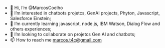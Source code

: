 - 👋 Hi, I’m @MarcosCoelho
- 👀 I’m interested in chatbots projetcs, GenAI projects, Phyton, Javascript, Salesforce Einstein; 
- 🌱 I’m currently learning javascript, node.js, IBM Watson, Dialog Flow and others experiences;
- 💞️ I’m looking to collaborate on projetcs Gen AI and chatbots;
- 📫 How to reach me marcos.t4c@gmail.com

<!---
MarcosCoelhoT4C/MarcosCoelhoT4C is a ✨ special ✨ repository because its `README.md` (this file) appears on your GitHub profile.
You can click the Preview link to take a look at your changes.
--->
